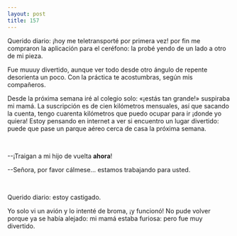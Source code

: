 ```yaml
---
layout: post
title: 157
---
```


Querido diario: ¡hoy me teletransporté por primera vez! por fin me compraron la aplicación para el ceréfono: la probé yendo de un lado a otro de mi pieza.

Fue muuuy divertido, aunque ver todo desde otro ángulo de repente desorienta un poco. Con la práctica te acostumbras, según mis compañeros.

Desde la próxima semana iré al colegio solo: «¡estás tan grande!» suspiraba mi mamá. La suscripción es de cien kilómetros mensuales, así que sacando la cuenta, tengo cuarenta kilómetros que puedo ocupar para ir ¡donde yo quiera! Estoy pensando en internet a ver si encuentro un lugar divertido: puede que pase un parque aéreo cerca de casa la próxima semana.

                 

--¡Traigan a mi hijo de vuelta __ahora__!

--Señora, por favor cálmese... estamos trabajando para usted.


                 

Querido diario: estoy castigado.

Yo solo vi un avión y lo intenté de broma, ¡y funcionó! 
No pude volver porque ya se había alejado: mi mamá estaba furiosa: pero fue muy divertido.
